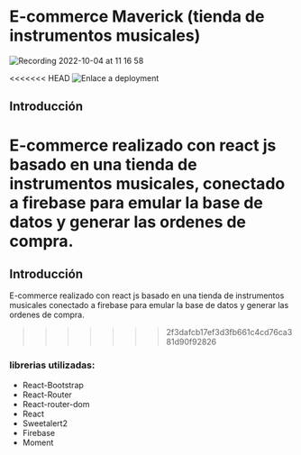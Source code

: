 # E-commerce Maverick (tienda de instrumentos musicales)

![Recording 2022-10-04 at 11 16 58](https://user-images.githubusercontent.com/105325211/193859228-f5dcbe9d-4690-4941-9847-46fc7e6eeaee.gif)

<<<<<<< HEAD
![Enlace a deployment](https://ecommerce-lopez.vercel.app/)

## Introducción

E-commerce realizado con react js basado en una tienda de instrumentos musicales, conectado a firebase para emular la base de datos y generar las ordenes de compra.
=======
## Introducción

E-commerce realizado con react js basado en una tienda de instrumentos musicales conectado a firebase para emular la base de datos y generar las ordenes de compra.
>>>>>>> 2f3dafcb17ef3d3fb661c4cd76ca381d90f92826

### librerias utilizadas:

- React-Bootstrap
- React-Router
- React-router-dom
- React
- Sweetalert2 
- Firebase
- Moment



